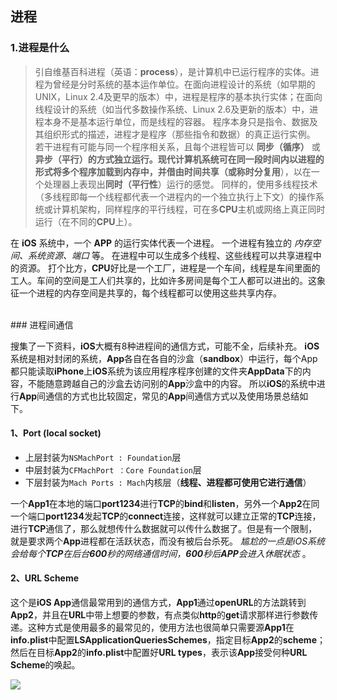 ## 进程


### 1.进程是什么

> 引自维基百科进程（英语：**process**），是计算机中已运行程序的实体。进程为曾经是分时系统的基本运作单位。在面向进程设计的系统（如早期的UNIX，Linux 2.4及更早的版本）中，进程是程序的基本执行实体；在面向线程设计的系统（如当代多数操作系统、Linux 2.6及更新的版本）中，进程本身不是基本运行单位，而是线程的容器。
> 程序本身只是指令、数据及其组织形式的描述，进程才是程序（那些指令和数据）的真正运行实例。
> 若干进程有可能与同一个程序相关系，且每个进程皆可以 **同步（循序）** 或 **异步（平行）**的方式独立运行。现代计算机系统可在同一段时间内以进程的形式将多个程序加载到内存中，并借由时间共享（或称**时分复用**），以在一个处理器上表现出**同时（平行性**）运行的感觉。
> 同样的，使用多线程技术（多线程即每一个线程都代表一个进程内的一个独立执行上下文）的操作系统或计算机架构，同样程序的平行线程，可在多**CPU**主机或网络上真正同时运行（在不同的**CPU**上）。


在 **iOS** 系统中，一个 **APP** 的运行实体代表一个进程。 一个进程有独立的  _内存空间、系统资源、端口_  等。 在进程中可以生成多个线程、这些线程可以共享进程中的资源。
打个比方，**CPU**好比是一个工厂，进程是一个车间，线程是车间里面的工人。车间的空间是工人们共享的，比如许多房间是每个工人都可以进出的。这象征一个进程的内存空间是共享的，每个线程都可以使用这些共享内存。

<br>
### 进程间通信

搜集了一下资料，**iOS**大概有8种进程间的通信方式，可能不全，后续补充。
**iOS**系统是相对封闭的系统，**App**各自在各自的沙盒（**sandbox**）中运行，每个App都只能读取**iPhone**上**iOS**系统为该应用程序程序创建的文件夹**AppData**下的内容，不能随意跨越自己的沙盒去访问别的**App**沙盒中的内容。 所以**iOS**的系统中进行**App**间通信的方式也比较固定，常见的**App**间通信方式以及使用场景总结如下。

#### 1、Port (local socket)
* 上层封装为`NSMachPort : Foundation`层 
* 中层封装为`CFMachPort ：Core Foundation`层 
* 下层封装为`Mach Ports : Mach`内核层（**线程、进程都可使用它进行通信**）

一个**App1**在本地的端口**port1234**进行**TCP**的**bind**和**listen**，另外一个**App2**在同一个端口**port1234**发起**TCP**的**connect**连接，这样就可以建立正常的**TCP**连接，进行**TCP**通信了，那么就想传什么数据就可以传什么数据了。但是有一个限制，就是要求两个**App**进程都在活跃状态，而没有被后台杀死。 _尴尬的一点是iOS系统会给每个**TCP**在后台**600**秒的网络通信时间，**600**秒后**APP**会进入休眠状态_ 。
#### 2、URL Scheme
这个是**iOS App**通信最常用到的通信方式，**App1**通过**openURL**的方法跳转到**App2**，并且在**URL**中带上想要的参数，有点类似**http**的**get**请求那样进行参数传递。这种方式是使用最多的最常见的，使用方法也很简单只需要源**App1**在**info.plist**中配置**LSApplicationQueriesSchemes**，指定目标**App2**的**scheme**；然后在目标**App2**的**info.plist**中配置好**URL types**，表示该**App**接受何种**URL Scheme**的唤起。


![](-./Resources/concept1.png)


